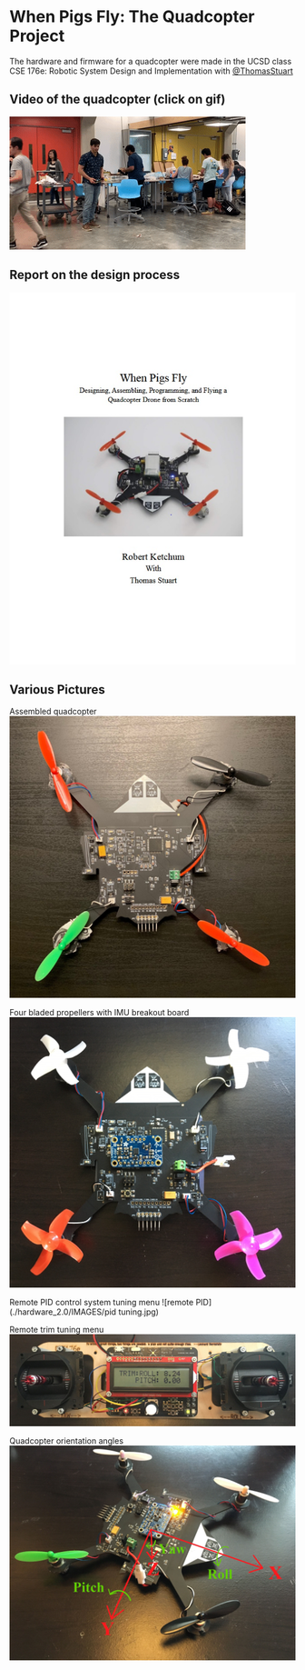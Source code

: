 # When Pigs Fly: The Quadcopter Project
The hardware and firmware for a quadcopter were made in the UCSD class CSE 176e: Robotic System Design and Implementation with [@ThomasStuart](https://github.com/ThomasStuart)

## Video of the quadcopter (click on gif)
[![flying gif](./hardware_2.0/IMAGES/flying_gif.gif)](https://www.youtube.com/watch?v=QjpneSxLLBc)

## Report on the design process
[![photoshoot picture](./hardware_2.0/IMAGES/report_first_page.jpg)](./Quadcopter_Report.pdf)

## Various Pictures

Assembled quadcopter
![assembled](./hardware_2.0/IMAGES/assembled.jpg)

Four bladed propellers with IMU breakout board
![four rotor](./hardware_2.0/IMAGES/four_rotor.jpg)

Remote PID control system tuning menu
![remote PID](./hardware_2.0/IMAGES/pid tuning.jpg)

Remote trim tuning menu
![remote trim](./hardware_2.0/IMAGES/remote.jpg)

Quadcopter orientation angles
![orientation](./hardware_2.0/IMAGES/orientation.jpg)
